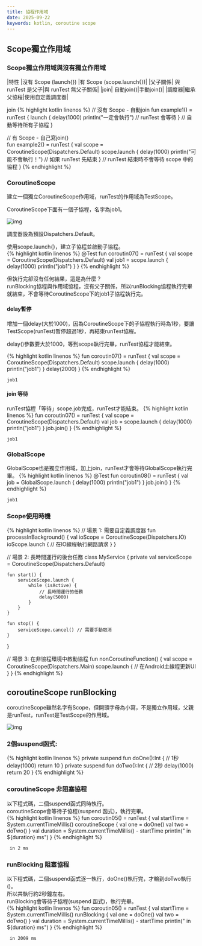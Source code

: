 ```yaml
---
title: 協程作用域
date: 2025-09-22
keywords: kotlin, coroutine scope
---
```

## Scope獨立作用域
### Scope獨立作用域與沒有獨立作用域

|特性 |沒有 Scope (launch{}) |有 Scope (scope.launch{})|
|父子關係| 與 runTest 是父子|與 runTest 無父子關係|
|join| 自動join()|手動join()|
|調度器|繼承父協程|使用自定義調度器|

join
{% highlight kotlin linenos %}
// 沒有 Scope - 自動join
fun example1() = runTest {
    launch {
        delay(1000)
        println("一定會執行") // runTest 會等待
    }
    // 自動等待所有子協程
}

// 有 Scope - 自己寫join()  
fun example2() = runTest {
    val scope = CoroutineScope(Dispatchers.Default)
    scope.launch {
        delay(1000)
        println("可能不會執行！") // 如果 runTest 先結束
    }
    // runTest 結束時不會等待 scope 中的協程
}
{% endhighlight %}

### CoroutineScope
建立一個獨立CoroutineScope作用域，runTest的作用域為TestScope。<br>

CoroutineScope下面有一個子協程，名字為job1。<br>

![img]({{site.imgurl}}/kotlin/scope_extend1.png)<br>

調度器設為預設Dispatchers.Default。<br>

使用<span class="markline">scope.</span>launch{}，建立子協程並啟動子協程。<br>
{% highlight kotlin linenos %}
@Test
fun coroutin07() = runTest {
  val scope = CoroutineScope(Dispatchers.Default)
  val job1 = scope.launch {
    delay(1000)
    println("job1")
  }
}
{% endhighlight %}

但執行完卻沒有任何結果，這是為什麼？<br>
runBlocking協程與作用域協程，沒有父子關係，所以runBlocking協程執行完畢就結束，<span class="markline">不會等待</span>CoroutineScope下的job1子協程執行完。<br>

#### delay暫停
增加一個delay(大於1000)，因為CoroutineScope下的子協程執行時為1秒，要讓TestScope(runTest)暫停超過1秒，再結束runTest協程。<br>

delay()參數要大於1000，等到scope執行完畢，runTest協程才能結束。<br>

{% highlight kotlin linenos %}
  fun coroutin07() = runTest {
    val scope = CoroutineScope(Dispatchers.Default)
    scope.launch {
      delay(1000)
      println("job1")
    }
    delay(2000)
  }
{% endhighlight %}
```
job1
```

#### join 等待
runTest協程「等待」scope.job完成，runTest才能結束。
{% highlight kotlin linenos %}
fun coroutin07() = runTest {
  val scope = CoroutineScope(Dispatchers.Default)
  val job = scope.launch {
    delay(1000)
    println("job1")
  }
  job.join()
}
{% endhighlight %}
```
job1
```

### GlobalScope
GlobalScope也是獨立作用域，加上join，runTest才會等待GlobalScope執行完畢。
{% highlight kotlin linenos %}
  @Test
  fun coroutin08() = runTest {
    val job = GlobalScope.launch {
      delay(1000)
      println("job1")
    }
    job.join()
  }
{% endhighlight %}
```
job1
```

### Scope使用時機
{% highlight kotlin linenos %}
// 場景 1: 需要自定義調度器
fun processInBackground() {
    val ioScope = CoroutineScope(Dispatchers.IO)
    ioScope.launch {
        // 在IO線程執行網路請求
    }
}

// 場景 2: 長時間運行的後台任務
class MyService {
    private val serviceScope = CoroutineScope(Dispatchers.Default)
    
    fun start() {
        serviceScope.launch {
            while (isActive) {
                // 長時間運行的任務
                delay(5000)
            }
        }
    }
    
    fun stop() {
        serviceScope.cancel() // 需要手動取消
    }
}

// 場景 3: 在非協程環境中啟動協程
fun nonCoroutineFunction() {
    val scope = CoroutineScope(Dispatchers.Main)
    scope.launch {
        // 在Android主線程更新UI
    }
}
{% endhighlight %}

## coroutineScope runBlocking
coroutineScope雖然名字有Scope，但開頭字母為小寫，不是獨立作用域，父親是runTest，runTest是TestScope的作用域。<br>

![img]({{site.imgurl}}/kotlin/scope_extend2.png)<br>

### 2個suspend函式:
{% highlight kotlin linenos %}
  private suspend fun doOne():Int {
    // 1秒
    delay(1000)
    return 10
  }
  private suspend fun doTwo():Int {
    // 2秒
    delay(1000)
    return 20
  }
{% endhighlight %}

### coroutineScope 非阻塞協程
以下程式碼，二個suspend函式同時執行。<br>
coroutineScope會等待子協程(suspend 函式)，執行完畢。<br>
{% highlight kotlin linenos %}
  fun coroutin05() = runTest {
    val startTime = System.currentTimeMillis()
    coroutineScope {
        val one = doOne()
        val two = doTwo()
    }
    val duration = System.currentTimeMillis() - startTime
    println(" in ${duration} ms")
  }
{% endhighlight %}
```
 in 2 ms
```
### runBlocking 阻塞協程
以下程式碼，二個suspend函式逐一執行，doOne()執行完，才輪到doTwo執行()。<br>
所以共執行約2秒鐘左右。<br>
runBlocking會等待子協程(suspend 函式)，執行完畢。<br>
{% highlight kotlin linenos %}
  fun coroutin05() = runTest {
    val startTime = System.currentTimeMillis()
    runBlocking {
        val one = doOne()
        val two = doTwo()
    }
    val duration = System.currentTimeMillis() - startTime
    println(" in ${duration} ms")
  }
{% endhighlight %}
```
 in 2009 ms
```
